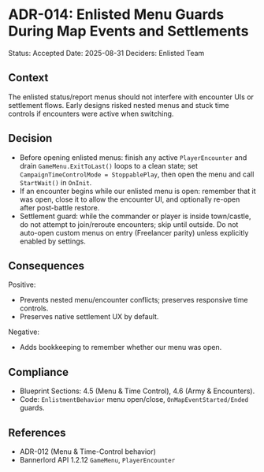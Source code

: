 # ADR-014: Enlisted Menu Guards During Map Events and Settlements

Status: Accepted
Date: 2025-08-31
Deciders: Enlisted Team

## Context

The enlisted status/report menus should not interfere with encounter UIs or settlement flows. Early designs risked nested menus and stuck time controls if encounters were active when switching.

## Decision

- Before opening enlisted menus: finish any active `PlayerEncounter` and drain `GameMenu.ExitToLast()` loops to a clean state; set `CampaignTimeControlMode = StoppablePlay`, then open the menu and call `StartWait()` in `OnInit`.
- If an encounter begins while our enlisted menu is open: remember that it was open, close it to allow the encounter UI, and optionally re-open after post-battle restore.
- Settlement guard: while the commander or player is inside town/castle, do not attempt to join/reroute encounters; skip until outside. Do not auto-open custom menus on entry (Freelancer parity) unless explicitly enabled by settings.

## Consequences

Positive:
- Prevents nested menu/encounter conflicts; preserves responsive time controls.
- Preserves native settlement UX by default.

Negative:
- Adds bookkeeping to remember whether our menu was open.

## Compliance

- Blueprint Sections: 4.5 (Menu & Time Control), 4.6 (Army & Encounters).
- Code: `EnlistmentBehavior` menu open/close, `OnMapEventStarted/Ended` guards.

## References

- ADR-012 (Menu & Time-Control behavior)
- Bannerlord API 1.2.12 `GameMenu`, `PlayerEncounter`


